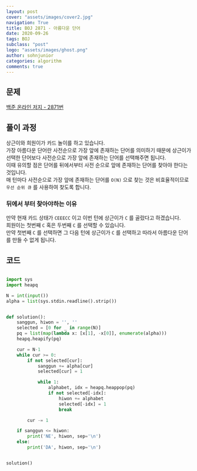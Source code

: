 ```yaml
---
layout: post
cover: "assets/images/cover2.jpg"
navigation: True
title: BOJ 2871 - 아름다운 단어
date: 2020-09-26
tags: BOJ
subclass: "post"
logo: "assets/images/ghost.png"
author: sohnjunior
categories: algorithm
comments: true
---
```


## 문제

[백준 온라인 저지 - 2871번](https://www.acmicpc.net/problem/2871)

## 풀이 과정

상근이와 희원이가 카드 놀이를 하고 있습니다. <br>
가장 아름다운 단어란 사전순으로 가장 앞에 존재하는 단어를 의미하기 때문에 상근이가 선택한 단어보다 사전순으로 가장 앞에 존재하는 단어를 선택해주면 됩니다. <br>
이때 유의할 점은 단어를 뒤에서부터 사전 순으로 앞에 존재하는 단어를 찾아야 한다는 것입니다. <br>
매 턴마다 사전순으로 가장 앞에 존재하는 단어를 `O(N)` 으로 찾는 것은 비효율적이므로 <br>
`우선 순위 큐` 를 사용하여 찾도록 합니다. <br>

### 뒤에서 부터 찾아야하는 이유

만약 현재 카드 상태가 `CEEECC` 이고 이번 턴에 상근이가 `C` 를 골랐다고 하겠습니다. <br>
희원이는 첫번째 `C` 혹은 두번째 `C` 를 선택할 수 있습니다. <br>
만약 첫번째 `C` 를 선택하면 그 다음 턴에 상근이가 `C` 를 선택하고 따라서 아름다운 단어를 만들 수 없게 됩니다. <br>

## 코드

```python

import sys
import heapq

N = int(input())
alpha = list(sys.stdin.readline().strip())


def solution():
    sanggun, hiwon = '', ''
    selected = [0 for _ in range(N)]
    pq = list(map(lambda x: [x[1], -x[0]], enumerate(alpha)))
    heapq.heapify(pq)

    cur = N-1
    while cur >= 0:
        if not selected[cur]:
            sanggun += alpha[cur]
            selected[cur] = 1

            while 1:
                alphabet, idx = heapq.heappop(pq)
                if not selected[-idx]:
                    hiwon += alphabet
                    selected[-idx] = 1
                    break

        cur -= 1

    if sanggun <= hiwon:
        print('NE', hiwon, sep='\n')
    else:
        print('DA', hiwon, sep='\n')


solution()




```
